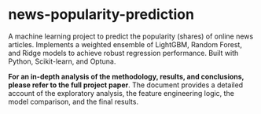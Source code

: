 # news-popularity-prediction
A machine learning project to predict the popularity (shares) of online news articles. Implements a weighted ensemble of LightGBM, Random Forest, and Ridge models to achieve robust regression performance. Built with Python, Scikit-learn, and Optuna.


**For an in-depth analysis of the methodology, results, and conclusions, please refer to the full project paper**. The document provides a detailed account of the exploratory analysis, the feature engineering logic, the model comparison, and the final results.
